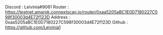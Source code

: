 Discord : Leivinia#9061
Router : https://testnet.amarok.connextscan.io/router/0xaa5205aBC1E0D7180227C598f30003d4E72f123D
Address : 0xaa5205aBC1E0D7180227C598f30003d4E72f123D
Github : https://github.com/Leivinia1